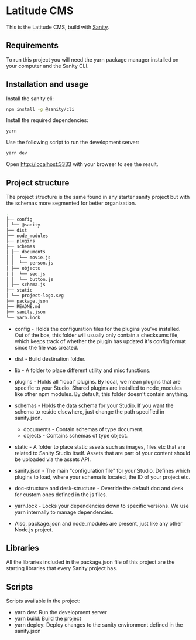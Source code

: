 # Latitude CMS

This is the Latitude CMS, build with [Sanity](https://www.sanity.io).

## Requirements

To run this project you will need the yarn package manager installed on your computer and the Sanity CLI.

## Installation and usage

Install the sanity cli:

```bash
npm install -g @sanity/cli
```

Install the required dependencies:

```bash
yarn
```

Use the following script to run the development server:

```bash
yarn dev
```

Open [http://localhost:3333](http://localhost:3333) with your browser to see the result.

## Project structure

The project structure is the same found in any starter sanity project but with the schemas more segmented for better organization.

```bash
.
├── config
│ └── @sanity
├── dist
├── node_modules
├── plugins
├── schemas
│ ├── documents
│ │  └── movie.js
│ │  └── person.js
│ ├── objects
│ │  └── seo.js
│ │  └── button.js
│ ├── schema.js
├── static
│ └── project-logo.svg
├── package.json
├── README.md
├── sanity.json
└── yarn.lock
```

- config - Holds the configuration files for the plugins you've installed. Out of the box, this folder will usually only contain a checksums file, which keeps track of whether the plugin has updated it's config format since the file was created.

- dist - Build destination folder.

- lib - A folder to place different utility and misc functions.

- plugins - Holds all "local" plugins. By local, we mean plugins that are specific to your Studio. Shared plugins are installed to node_modules like other npm modules. By default, this folder doesn't contain anything.

- schemas - Holds the data schema for your Studio. If you want the schema to reside elsewhere, just change the path specified in sanity.json.

  - documents - Contain schemas of type document.
  - objects - Contains schemas of type object.

- static - A folder to place static assets such as images, files etc that are related to Sanity Studio itself. Assets that are part of your content should be uploaded via the assets API.

- sanity.json - The main "configuration file" for your Studio. Defines which plugins to load, where your schema is located, the ID of your project etc.

- doc-structure and desk-structure - Override the default doc and desk for custom ones defined in the js files.

- yarn.lock - Locks your dependencies down to specific versions. We use yarn internally to manage dependencies.

- Also, package.json and node_modules are present, just like any other Node.js project.

## Libraries

All the libraries included in the package.json file of this project are the starting libraries that every Sanity project has.

## Scripts

Scripts available in the project:

- yarn dev: Run the development server
- yarn build: Build the project
- yarn deploy: Deploy changes to the sanity environment defined in the sanity.json
